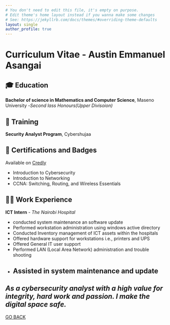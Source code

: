 ```yaml
---
# You don't need to edit this file, it's empty on purpose.
# Edit theme's home layout instead if you wanna make some changes
# See: https://jekyllrb.com/docs/themes/#overriding-theme-defaults
layout: single
author_profile: true
---
```

# Curriculum Vitae - Austin Emmanuel Asangai
##  🎓 Education
**Bachelor of science in Mathematics and Computer Science**, Maseno University -*Second lass Honours(Upper Divisoion)*
## 📘 Training
**Security Analyst Program**, Cybershujaa
## 📜 Certifications and Badges
Available on [Credly](https://www.credly.com/users/austin-asang-ai)
- Introduction to Cybersecurity
- Introduction to Networking
- CCNA: Switching, Routing, and Wireless Essentials
## 👨‍💻 Work Experience
**ICT Intern** - *The Nairobi Hospital*
- conducted system maintenance an software update
- Performed workstation administration using windows active directory
- Conducted Inventory management of ICT assets within the hospitals
- Offered hardware support for workstations i.e., printers and UPS
- Offered General IT user support
- Performed LAN (Local Area Network) administration and trouble shooting
- Assisted in system maintenance and update
  ---
**_As a cybersecurity analyst with a high value for integrity, hard work and passion. I make the digital space safe._**
  ---
  [GO BACK](Index.md)
  
